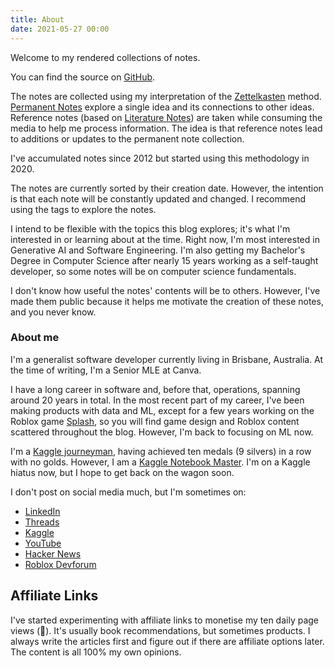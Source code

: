 ```yaml
---
title: About
date: 2021-05-27 00:00
---
```


Welcome to my rendered collections of notes.

You can find the source on [GitHub](https://github.com/lextoumbourou/notes).

The notes are collected using my interpretation of the [Zettelkasten](https://en.wikipedia.org/wiki/Zettelkasten) method. [Permanent Notes](/permanent-notes.html) explore a single idea and its connections to other ideas. Reference notes (based on [Literature Notes](/literature-notes.html)) are taken while consuming the media to help me process information. The idea is that reference notes lead to additions or updates to the permanent note collection.

I've accumulated notes since 2012 but started using this methodology in 2020.

The notes are currently sorted by their creation date. However, the intention is that each note will be constantly updated and changed. I recommend using the tags to explore the notes.

I intend to be flexible with the topics this blog explores; it's what I'm interested in or learning about at the time. Right now, I'm most interested in Generative AI and Software Engineering. I'm also getting my Bachelor's Degree in Computer Science after nearly 15 years working as a self-taught developer, so some notes will be on computer science fundamentals.

I don't know how useful the notes' contents will be to others. However, I've made them public because it helps me motivate the creation of these notes, and you never know.

### About me

I'm a generalist software developer currently living in Brisbane, Australia. At the time of writing, I'm a Senior MLE at Canva.

I have a long career in software and, before that, operations, spanning around 20 years in total. In the most recent part of my career, I've been making products with data and ML, except for a few years working on the Roblox game [Splash](https://www.roblox.com/games/4936591712/SPLASH-Skate-Music#!/game-instances), so you will find game design and Roblox content scattered throughout the blog. However, I'm back to focusing on ML now.

I'm a [Kaggle journeyman](https://www.kaggle.com/lextoumbourou/competitions?sort=recently+launched&tab=completed), having achieved ten medals (9 silvers) in a row with no golds. However, I am a [Kaggle Notebook Master](https://www.kaggle.com/lextoumbourou/code?userId=21102&sortBy=voteCount&tab=profile). I'm on a Kaggle hiatus now, but I hope to get back on the wagon soon.

I don't post on social media much, but I'm sometimes on:

* [LinkedIn](https://www.linkedin.com/in/lextoumbourou/)
* [Threads](https://www.threads.net/@lexisoninsta)
* [Kaggle](https://www.kaggle.com/lextoumbourou)
* [YouTube](https://www.youtube.com/channel/UCWVXR9GEEAoNiEEfkJU3MpA)
* [Hacker News](https://news.ycombinator.com/user?id=lexandstuff)
* [Roblox Devforum](https://devforum.roblox.com/u/lexandstuff)

## Affiliate Links

I've started experimenting with affiliate links to monetise my ten daily page views (🚀). It's usually book recommendations, but sometimes products. I always write the articles first and figure out if there are affiliate options later. The content is all 100% my own opinions.
